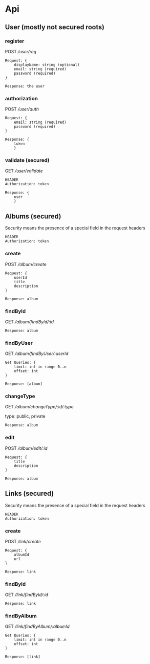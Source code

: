 # Api

## User (mostly not secured roots)
### register
POST _/user/reg_
 
```
Request: {
    displayName: string (optional)
    email: string (required)
    password (required) 
}

Response: the user
```
 
 
### authorization 
POST _/user/auth_

```
Request: {
    email: string (required)
    password (required) 
}

Response: {
    token
    }
```

### validate (secured)
GET _/user/validate_

```
HEADER
Authorization: token

Response: {
    user
    }
```

## Albums (secured)

Security means the presence of a special field in the request headers

```
HEADER
Authorization: token
```

### create
POST _/album/create_
 
```
Request: {
    userId
    title
    description
}

Response: album
```
 
 
### findById 
GET _/album/findById/:id_

```
Response: album
```

### findByUser
GET _/album/findByUser/:userId_

```
Get Queries: {
    limit: int in range 0..n
    offset: int
}

Response: [album]
```


### changeType
GET _/album/changeType/:id/:type_

type: public, private

```
Response: album
```


### edit
POST _/album/edit/:id_

```
Request: {
    title
    description
}

Response: album
```

## Links (secured)

Security means the presence of a special field in the request headers

```
HEADER
Authorization: token
```

### create
POST _/link/create_
 
```
Request: {
    albumId
    url
}

Response: link
```
 
 
### findById 
GET _/link/findById/:id_

```
Response: link
```

### findByAlbum
GET _/link/findByAlbum/:albumId_

```
Get Queries: {
    limit: int in range 0..n
    offset: int
}

Response: [link]
```
